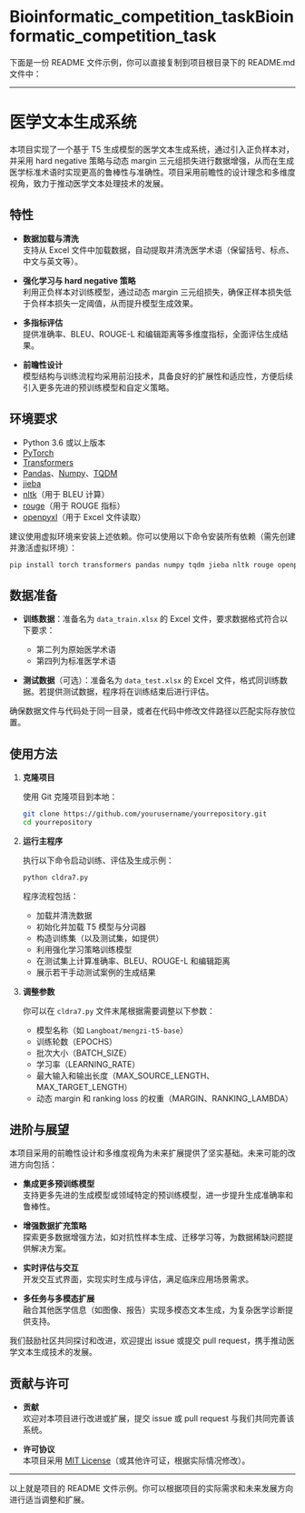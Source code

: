 # Bioinformatic_competition_taskBioinformatic_competition_task
下面是一份 README 文件示例，你可以直接复制到项目根目录下的 README.md 文件中：

---

# 医学文本生成系统

本项目实现了一个基于 T5 生成模型的医学文本生成系统，通过引入正负样本对，并采用 hard negative 策略与动态 margin 三元组损失进行数据增强，从而在生成医学标准术语时实现更高的鲁棒性与准确性。项目采用前瞻性的设计理念和多维度视角，致力于推动医学文本处理技术的发展。

## 特性

- **数据加载与清洗**  
  支持从 Excel 文件中加载数据，自动提取并清洗医学术语（保留括号、标点、中文与英文等）。

- **强化学习与 hard negative 策略**  
  利用正负样本对训练模型，通过动态 margin 三元组损失，确保正样本损失低于负样本损失一定阈值，从而提升模型生成效果。

- **多指标评估**  
  提供准确率、BLEU、ROUGE-L 和编辑距离等多维度指标，全面评估生成结果。

- **前瞻性设计**  
  模型结构与训练流程均采用前沿技术，具备良好的扩展性和适应性，方便后续引入更多先进的预训练模型和自定义策略。

## 环境要求

- Python 3.6 或以上版本
- [PyTorch](https://pytorch.org/)
- [Transformers](https://huggingface.co/transformers/)
- [Pandas](https://pandas.pydata.org/)、[Numpy](https://numpy.org/)、[TQDM](https://github.com/tqdm/tqdm)
- [jieba](https://github.com/fxsjy/jieba)
- [nltk](https://www.nltk.org/)（用于 BLEU 计算）
- [rouge](https://pypi.org/project/rouge/)（用于 ROUGE 指标）
- [openpyxl](https://openpyxl.readthedocs.io/)（用于 Excel 文件读取）

建议使用虚拟环境来安装上述依赖。你可以使用以下命令安装所有依赖（需先创建并激活虚拟环境）：

```bash
pip install torch transformers pandas numpy tqdm jieba nltk rouge openpyxl
```

## 数据准备

- **训练数据**：准备名为 `data_train.xlsx` 的 Excel 文件，要求数据格式符合以下要求：
  - 第二列为原始医学术语
  - 第四列为标准医学术语

- **测试数据**（可选）：准备名为 `data_test.xlsx` 的 Excel 文件，格式同训练数据。若提供测试数据，程序将在训练结束后进行评估。

确保数据文件与代码处于同一目录，或者在代码中修改文件路径以匹配实际存放位置。

## 使用方法

1. **克隆项目**

   使用 Git 克隆项目到本地：
   ```bash
   git clone https://github.com/yourusername/yourrepository.git
   cd yourrepository
   ```

2. **运行主程序**

   执行以下命令启动训练、评估及生成示例：
   ```bash
   python cldra7.py
   ```

   程序流程包括：
   - 加载并清洗数据
   - 初始化并加载 T5 模型与分词器
   - 构造训练集（以及测试集，如提供）
   - 利用强化学习策略训练模型
   - 在测试集上计算准确率、BLEU、ROUGE-L 和编辑距离
   - 展示若干手动测试案例的生成结果

3. **调整参数**

   你可以在 `cldra7.py` 文件末尾根据需要调整以下参数：
   - 模型名称（如 `Langboat/mengzi-t5-base`）
   - 训练轮数（EPOCHS）
   - 批次大小（BATCH_SIZE）
   - 学习率（LEARNING_RATE）
   - 最大输入和输出长度（MAX_SOURCE_LENGTH、MAX_TARGET_LENGTH）
   - 动态 margin 和 ranking loss 的权重（MARGIN、RANKING_LAMBDA）

## 进阶与展望

本项目采用的前瞻性设计和多维度视角为未来扩展提供了坚实基础。未来可能的改进方向包括：

- **集成更多预训练模型**  
  支持更多先进的生成模型或领域特定的预训练模型，进一步提升生成准确率和鲁棒性。

- **增强数据扩充策略**  
  探索更多数据增强方法，如对抗性样本生成、迁移学习等，为数据稀缺问题提供解决方案。

- **实时评估与交互**  
  开发交互式界面，实现实时生成与评估，满足临床应用场景需求。

- **多任务与多模态扩展**  
  融合其他医学信息（如图像、报告）实现多模态文本生成，为复杂医学诊断提供支持。

我们鼓励社区共同探讨和改进，欢迎提出 issue 或提交 pull request，携手推动医学文本生成技术的发展。

## 贡献与许可

- **贡献**  
  欢迎对本项目进行改进或扩展，提交 issue 或 pull request 与我们共同完善该系统。

- **许可协议**  
  本项目采用 [MIT License](LICENSE)（或其他许可证，根据实际情况修改）。

---

以上就是项目的 README 文件示例。你可以根据项目的实际需求和未来发展方向进行适当调整和扩展。
